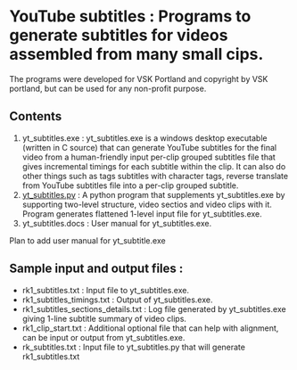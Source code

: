 
# YouTube subtitles : Programs to generate subtitles for videos assembled from many small cips.

 The programs were developed for VSK Portland and copyright by VSK portland, but can be used for any non-profit purpose.

## Contents
1. yt_subtitles.exe : yt_subtitles.exe is a windows desktop executable (written in C source) that can generate YouTube subtitles for the final video from a human-friendly input per-clip grouped subtitles file that gives incremental timings for each subtitle within the clip. It can also do other things such as tags subtitles with character tags, reverse translate from YouTube subtitles file into a per-clip grouped subtitle.
2. [yt_subtitles.py](../main/YT_subtitles.py) : A python program that supplements yt_subtitles.exe by supporting two-level structure, video sectios and video clips with it. Program generates flattened 1-level input file for yt_subtitles.exe.
3. yt_subtitles.docs : User manual for yt_subtitles.exe.

Plan to add user manual for yt_subtitle.exe

## Sample input and output files :

- rk1_subtitles.txt : Input file to yt_subtitles.exe.
- rk1_subtitles_timings.txt : Output of yt_subtitles.exe.
- rk1_subtitles_sections_details.txt : Log file generated by yt_subtitles.exe giving 1-line subtitle summary of video clips.
- rk1_clip_start.txt : Additional optional file that can help with alignment, can be input or output from yt_subtitles.exe.
- rk_subtitles.txt : Input file to yt_subtitles.py that will generate rk1_subtitles.txt

